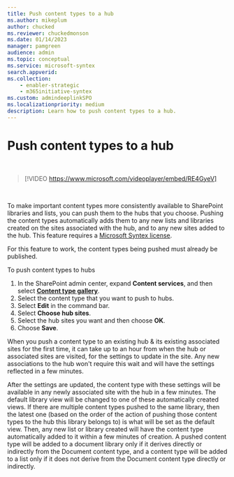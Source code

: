 ```yaml
---
title: Push content types to a hub
ms.author: mikeplum
author: chucked
ms.reviewer: chuckedmonson
ms.date: 01/14/2023
manager: pamgreen
audience: admin
ms.topic: conceptual
ms.service: microsoft-syntex
search.appverid: 
ms.collection: 
    - enabler-strategic
    - m365initiative-syntex
ms.custom: admindeeplinkSPO
ms.localizationpriority: medium
description: Learn how to push content types to a hub.
---
```


# Push content types to a hub

</br>

> [!VIDEO https://www.microsoft.com/videoplayer/embed/RE4GyeV]  

</br>


To make important content types more consistently available to SharePoint libraries and lists, you can push them to the hubs that you choose. Pushing the content types automatically adds them to any new lists and libraries created on the sites associated with the hub, and to any new sites added to the hub. This feature requires a [Microsoft Syntex license](syntex-licensing.md).

For this feature to work, the content types being pushed must already be published.

To push content types to hubs

1. In the SharePoint admin center, expand **Content services**, and then select <a href="https://go.microsoft.com/fwlink/?linkid=2185074" target="_blank">**Content type gallery**</a>.
2. Select the content type that you want to push to hubs.
3. Select **Edit** in the command bar.
4. Select **Choose hub sites**.
5. Select the hub sites you want and then choose **OK**.
6. Choose **Save**.

When you push a content type to an existing hub & its existing associated sites for the first time, it can take up to an hour from when the hub or associated sites are visited, for the settings to update in the site. Any new associations to the hub won't require this wait and will have the settings reflected in a few minutes.

After the settings are updated, the content type with these settings will be available in any newly associated site with the hub in a few minutes. The default library view will be changed to one of these automatically created views. If there are multiple content types pushed to the same library, then the latest one (based on the order of the action of pushing those content types to the hub this library belongs to) is what will be set as the default view. Then, any new list or library created will have the content type automatically added to it within a few minutes of creation. A pushed content type will be added to a document library only if it derives directly or indirectly from the Document content type, and a content type will be added to a list only if it does not derive from the Document content type directly or indirectly.

